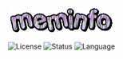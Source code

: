 <div align="center"><img src="https://github.com/siruidops/meminfo_c/raw/main/.tmp/text.gif"/>

![License](https://img.shields.io/badge/license-GPL-blue) ![Status](https://img.shields.io/badge/state-success-green) ![Language](https://img.shields.io/badge/language-C-purple)
</div>
